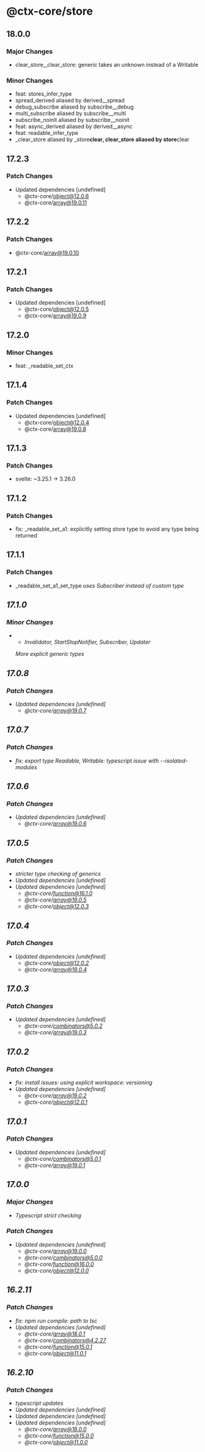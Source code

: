 # @ctx-core/store

## 18.0.0

### Major Changes

- clear_store,\_clear_store: generic takes an unknown instead of a Writable<unknown>

### Minor Changes

- feat: stores_infer_type
- spread_derived aliased by derived\_\_spread
- debug_subscribe aliased by subscribe\_\_debug
- multi_subscribe aliased by subscribe\_\_multi
- subscribe_noinit aliased by subscribe\_\_noinit
- feat: async_derived aliased by derived\_\_async
- feat: readable_infer_type
- \_clear_store aliased by \_store**clear, clear_store aliased by store**clear

## 17.2.3

### Patch Changes

- Updated dependencies [undefined]
  - @ctx-core/object@12.0.6
  - @ctx-core/array@19.0.11

## 17.2.2

### Patch Changes

- @ctx-core/array@19.0.10

## 17.2.1

### Patch Changes

- Updated dependencies [undefined]
  - @ctx-core/object@12.0.5
  - @ctx-core/array@19.0.9

## 17.2.0

### Minor Changes

- feat: \_readable_set_ctx

## 17.1.4

### Patch Changes

- Updated dependencies [undefined]
  - @ctx-core/object@12.0.4
  - @ctx-core/array@19.0.8

## 17.1.3

### Patch Changes

- svelte: ~3.25.1 -> 3.26.0

## 17.1.2

### Patch Changes

- fix: \_readable_set_a1: explicitly setting store type to avoid any type being returned

## 17.1.1

### Patch Changes

- \_readable_set_a1_set_type<I extends unknown> uses Subscriber<I> instead of custom type

## 17.1.0

### Minor Changes

- - Invalidator, StartStopNotifier, Subscriber, Updater

  More explicit generic types

## 17.0.8

### Patch Changes

- Updated dependencies [undefined]
  - @ctx-core/array@19.0.7

## 17.0.7

### Patch Changes

- fix: export type Readable, Writable: typescript issue with --isolated-modules

## 17.0.6

### Patch Changes

- Updated dependencies [undefined]
  - @ctx-core/array@19.0.6

## 17.0.5

### Patch Changes

- stricter type checking of generics
- Updated dependencies [undefined]
- Updated dependencies [undefined]
  - @ctx-core/function@16.1.0
  - @ctx-core/array@19.0.5
  - @ctx-core/object@12.0.3

## 17.0.4

### Patch Changes

- Updated dependencies [undefined]
  - @ctx-core/object@12.0.2
  - @ctx-core/array@19.0.4

## 17.0.3

### Patch Changes

- Updated dependencies [undefined]
  - @ctx-core/combinators@5.0.2
  - @ctx-core/array@19.0.3

## 17.0.2

### Patch Changes

- fix: install issues: using explicit workspace: versioning
- Updated dependencies [undefined]
  - @ctx-core/array@19.0.2
  - @ctx-core/object@12.0.1

## 17.0.1

### Patch Changes

- Updated dependencies [undefined]
  - @ctx-core/combinators@5.0.1
  - @ctx-core/array@19.0.1

## 17.0.0

### Major Changes

- Typescript strict checking

### Patch Changes

- Updated dependencies [undefined]
  - @ctx-core/array@19.0.0
  - @ctx-core/combinators@5.0.0
  - @ctx-core/function@16.0.0
  - @ctx-core/object@12.0.0

## 16.2.11

### Patch Changes

- fix: npm run compile: path to tsc
- Updated dependencies [undefined]
  - @ctx-core/array@18.0.1
  - @ctx-core/combinators@4.2.27
  - @ctx-core/function@15.0.1
  - @ctx-core/object@11.0.1

## 16.2.10

### Patch Changes

- typescript updates
- Updated dependencies [undefined]
- Updated dependencies [undefined]
- Updated dependencies [undefined]
  - @ctx-core/array@18.0.0
  - @ctx-core/function@15.0.0
  - @ctx-core/object@11.0.0
